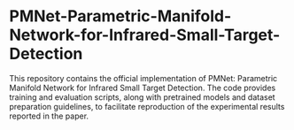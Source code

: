 # PMNet-Parametric-Manifold-Network-for-Infrared-Small-Target-Detection
This repository contains the official implementation of PMNet: Parametric Manifold Network for Infrared Small Target Detection. The code provides training and evaluation scripts, along with pretrained models and dataset preparation guidelines, to facilitate reproduction of the experimental results reported in the paper.

